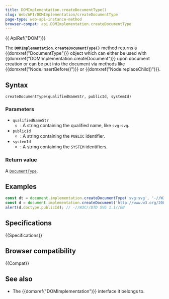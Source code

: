 ```yaml
---
title: DOMImplementation.createDocumentType()
slug: Web/API/DOMImplementation/createDocumentType
page-type: web-api-instance-method
browser-compat: api.DOMImplementation.createDocumentType
---
```


{{ ApiRef("DOM")}}

The **`DOMImplementation.createDocumentType()`** method returns
a {{domxref("DocumentType")}} object which can either be used with
{{domxref("DOMImplementation.createDocument")}} upon document creation or can be put
into the document via methods like {{domxref("Node.insertBefore()")}} or
{{domxref("Node.replaceChild()")}}.

## Syntax

```js-nolint
createDocumentType(qualifiedNameStr, publicId, systemId)
```

### Parameters

- `qualifiedNameStr`
  - : A string containing the qualified name, like
    `svg:svg`.
- `publicId`
  - : A string containing the `PUBLIC` identifier.
- `systemId`
  - : A string containing the `SYSTEM` identifiers.

### Return value

A [`DocumentType`](/en-US/docs/Web/API/DocumentType).

## Examples

```js
const dt = document.implementation.createDocumentType('svg:svg', '-//W3C//DTD SVG 1.1//EN', 'http://www.w3.org/Graphics/SVG/1.1/DTD/svg11.dtd');
const d = document.implementation.createDocument('http://www.w3.org/2000/svg', 'svg:svg', dt);
alert(d.doctype.publicId); // -//W3C//DTD SVG 1.1//EN
```

## Specifications

{{Specifications}}

## Browser compatibility

{{Compat}}

## See also

- The {{domxref("DOMImplementation")}} interface it belongs to.
